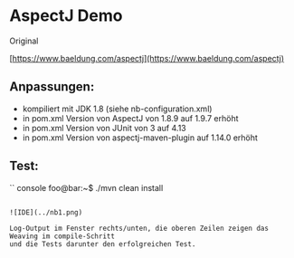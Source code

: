 # AspectJ Demo


Original

 [https://www.baeldung.com/aspectj](https://www.baeldung.com/aspectj)

## Anpassungen:

- kompiliert mit JDK 1.8 (siehe nb-configuration.xml)
- in pom.xml Version von AspectJ von 1.8.9 auf 1.9.7 erhöht
- in pom.xml Version von JUnit von 3 auf 4.13
- in pom.xml Version von aspectj-maven-plugin auf 1.14.0 erhöht

## Test:

`` console
foo@bar:~$ ./mvn clean install
```

![IDE](../nb1.png)

Log-Output im Fenster rechts/unten, die oberen Zeilen zeigen das Weaving im compile-Schritt
und die Tests darunter den erfolgreichen Test.




